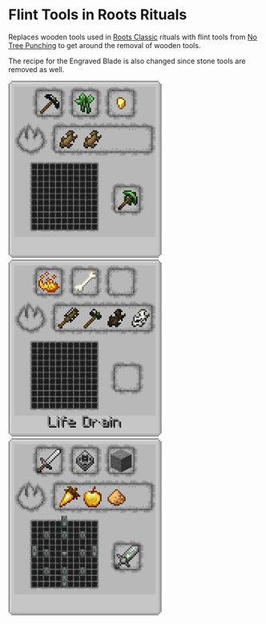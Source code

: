 # Flint Tools in Roots Rituals
Replaces wooden tools used in [Roots Classic](https://www.curseforge.com/minecraft/mc-mods/roots-classic) rituals with flint tools from [No Tree Punching](https://www.curseforge.com/minecraft/mc-mods/no-tree-punching) to get around the removal of wooden tools.

The recipe for the Engraved Blade is also changed since stone tools are removed as well.

![Living Tool Crafting](media/livingtoolcrafting.png) ![LIfe Drain Ritual](media/lifedrainritual.png) ![Engraved Sword](media/engravedsword.png)